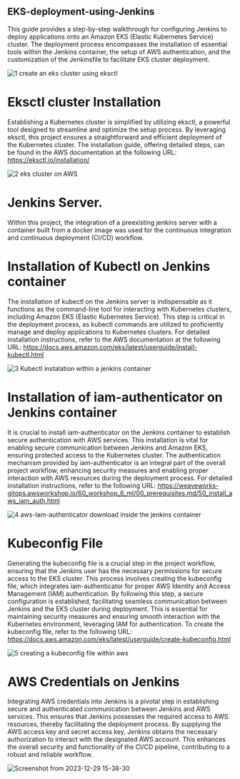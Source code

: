 ## EKS-deployment-using-Jenkins

This guide provides a step-by-step walkthrough for configuring Jenkins to deploy applications onto an Amazon EKS (Elastic Kubernetes Service) cluster. The deployment process encompasses the installation of essential tools within the Jenkins container, the setup of AWS authentication, and the customization of the Jenkinsfile to facilitate EKS cluster deployment.

![1 create an eks cluster using eksctl](https://github.com/opeyemiagbadero/EKS-cluster-deployment-using-Jenkins/assets/79456052/5e77a482-ce2b-4010-ac0b-f85b80241455)



# Eksctl cluster Installation

Establishing a Kubernetes cluster is simplified by utilizing eksctl, a powerful tool designed to streamline and optimize the setup process. By leveraging eksctl, this project ensures a straightforward and efficient deployment of the Kubernetes cluster. The installation guide, offering detailed steps, can be found in the AWS documentation at the following URL: https://eksctl.io/installation/

![2   eks cluster on AWS](https://github.com/opeyemiagbadero/EKS-cluster-deployment-using-Jenkins/assets/79456052/473c05d3-7516-4411-992f-54f0edffa8c0)


# Jenkins Server.

Within this project, the integration of a  preexisting jenkins server with a container built from a docker image was used for the continuous integration and continuous deployment (CI/CD) workflow.



# Installation of Kubectl on Jenkins container

The installation of kubectl on the Jenkins server is indispensable as it functions as the command-line tool for interacting with Kubernetes clusters, including Amazon EKS (Elastic Kubernetes Service). This step is critical in the deployment process, as kubectl commands are utilized to proficiently manage and deploy applications to Kubernetes clusters. For detailed installation instructions, refer to the AWS documentation at the following URL: https://docs.aws.amazon.com/eks/latest/userguide/install-kubectl.html

![3  Kubectl instalation within a jenkins container](https://github.com/opeyemiagbadero/EKS-cluster-deployment-using-Jenkins/assets/79456052/be6ada2f-c184-403d-bc6d-9a11da7d0a45)



# Installation of iam-authenticator on Jenkins container

It is crucial to install iam-authenticator on the Jenkins container to establish secure authentication with AWS services. This installation is vital for enabling secure communication between Jenkins and Amazon EKS, ensuring protected access to the Kubernetes cluster. The authentication mechanism provided by iam-authenticator is an integral part of the overall project workflow, enhancing security measures and enabling proper interaction with AWS resources during the deployment process. For detailed installation instructions, refer to the following URL: https://weaveworks-gitops.awsworkshop.io/60_workshop_6_ml/00_prerequisites.md/50_install_aws_iam_auth.html


![4  aws-Iam-authenticator download inside the jenkins container](https://github.com/opeyemiagbadero/EKS-cluster-deployment-using-Jenkins/assets/79456052/8e83b2ed-7ff4-424b-95c1-c633b51c46c7)


# Kubeconfig File

Generating the kubeconfig file is a crucial step in the project workflow, ensuring that the Jenkins user has the necessary permissions for secure access to the EKS cluster. This process involves creating the kubeconfig file, which integrates iam-authenticator for proper AWS Identity and Access Management (IAM) authentication. By following this step, a secure configuration is established, facilitating seamless communication between Jenkins and the EKS cluster during deployment. This is essential for maintaining security measures and ensuring smooth interaction with the Kubernetes environment, leveraging IAM for authentication. To create the kubeconfig file, refer to the following URL: https://docs.aws.amazon.com/eks/latest/userguide/create-kubeconfig.html

![5 creating a kubeconfig file within aws](https://github.com/opeyemiagbadero/EKS-cluster-deployment-using-Jenkins/assets/79456052/6bccf05c-6c95-4569-a109-43e7466a4f3f)

# AWS Credentials on Jenkins

Integrating AWS credentials into Jenkins is a pivotal step in establishing secure and authenticated communication between Jenkins and AWS services. This ensures that Jenkins possesses the required access to AWS resources, thereby facilitating the deployment process. By supplying the AWS access key and secret access key, Jenkins obtains the necessary authorization to interact with the designated AWS account. This enhances the overall security and functionality of the CI/CD pipeline, contributing to a robust and reliable workflow.

![Screenshot from 2023-12-29 15-38-30](https://github.com/opeyemiagbadero/EKS-cluster-deployment-using-Jenkins/assets/79456052/a44483cf-bd1c-4b7d-b15c-47bbf83a6571)


